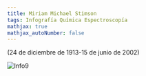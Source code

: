 ```yaml
---
title: Miriam Michael Stimson
tags: Infografía Química Espectroscopía
mathjax: true
mathjax_autoNumber: false
---
```


(24 de diciembre de 1913-15 de junio de 2002)

<!--- 
![Stimson](https://raw.githubusercontent.com/A-C-C-Guadalupe-Ortiz-De-Landazuri/Blog/master/infografias/Stimson/Retrato.jpg){:.circle.shadow}

## Fe y obras


## Vida académica



## (Un trabajo importante)

### Principales Publicaciones: 
Aquí van enumerados los artículos u obras públicadas a las que se puede acceder o son muy importantes, de la forma:
[número] Apellido,  Inicial_Nombre. (colaboradores). ‘ Título del artículo ’, Revista, Volumen, páginas (año);
Ejemplo:
[1] Cabibbo, N., ‘On the radiative decay of charged π-mesons’, Il Nuovo Cimento, 11, pp. 837-842 (1959);  


## Fuentes:

Apellido_Autor1 , Inicial_Nombre_Auror1 ., Apellido_Autor2 , Inicial_Nombre_Auror2. Año. Título de la Obra. [online] Nombre de la página. Disponible en: [dirección web](dirección web) [Obtenido el DD de MM del AA].
Ejemplo: Allen, J. L., 2005. Interview with Professor Nicola Cabibbo [online] National Catholic Reporter. Disponible en: [http://www.natcath.org/mainpage/specialdocuments/cabibbo.htm](http://www.natcath.org/mainpage/specialdocuments/cabibbo.htm) [Obtenido el 8 de Abril del 2021].  
Apellido, Inicial_Nombre_Auror1. Año de publicación. Título del Capítulo. Título del libro/revista, Volumen o edición, páginas.
Ejemplo: Parisi, G., 2011. Nicola Cabibbo. Physics Today, 64(2), pp.59-60. 
 
Imagen, derechos de autor: 

## Infografía
-->

![Info9](https://raw.githubusercontent.com/A-C-C-Guadalupe-Ortiz-De-Landazuri/Blog/master/infografias/poster9.jpg)
